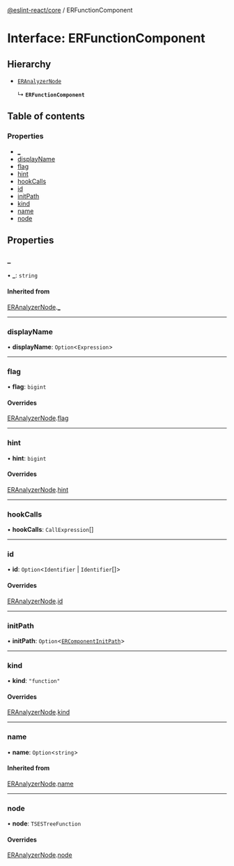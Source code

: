 [@eslint-react/core](../README.md) / ERFunctionComponent

# Interface: ERFunctionComponent

## Hierarchy

- [`ERAnalyzerNode`](ERAnalyzerNode.md)

  ↳ **`ERFunctionComponent`**

## Table of contents

### Properties

- [\_](ERFunctionComponent.md#_)
- [displayName](ERFunctionComponent.md#displayname)
- [flag](ERFunctionComponent.md#flag)
- [hint](ERFunctionComponent.md#hint)
- [hookCalls](ERFunctionComponent.md#hookcalls)
- [id](ERFunctionComponent.md#id)
- [initPath](ERFunctionComponent.md#initpath)
- [kind](ERFunctionComponent.md#kind)
- [name](ERFunctionComponent.md#name)
- [node](ERFunctionComponent.md#node)

## Properties

### \_

• **\_**: `string`

#### Inherited from

[ERAnalyzerNode](ERAnalyzerNode.md).[_](ERAnalyzerNode.md#_)

---

### displayName

• **displayName**: `Option`\<`Expression`\>

---

### flag

• **flag**: `bigint`

#### Overrides

[ERAnalyzerNode](ERAnalyzerNode.md).[flag](ERAnalyzerNode.md#flag)

---

### hint

• **hint**: `bigint`

#### Overrides

[ERAnalyzerNode](ERAnalyzerNode.md).[hint](ERAnalyzerNode.md#hint)

---

### hookCalls

• **hookCalls**: `CallExpression`[]

---

### id

• **id**: `Option`\<`Identifier` \| `Identifier`[]\>

#### Overrides

[ERAnalyzerNode](ERAnalyzerNode.md).[id](ERAnalyzerNode.md#id)

---

### initPath

• **initPath**: `Option`\<[`ERComponentInitPath`](../README.md#ercomponentinitpath)\>

---

### kind

• **kind**: `"function"`

#### Overrides

[ERAnalyzerNode](ERAnalyzerNode.md).[kind](ERAnalyzerNode.md#kind)

---

### name

• **name**: `Option`\<`string`\>

#### Inherited from

[ERAnalyzerNode](ERAnalyzerNode.md).[name](ERAnalyzerNode.md#name)

---

### node

• **node**: `TSESTreeFunction`

#### Overrides

[ERAnalyzerNode](ERAnalyzerNode.md).[node](ERAnalyzerNode.md#node)
